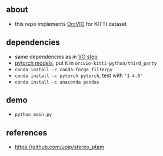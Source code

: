 ## about 

- this repo implements [OrcVIO](https://moshan.cf/orcvio_githubpage/) for KITTI dataset 

## dependencies 

- same dependencies as in [VO step](https://github.com/shanmo/kitti-vo-prediction)
- [pytorch models](https://github.com/moshanATucsd/orcvio_pytorch_models), put it in `orcvio-kitti-python/third_party`
- `conda install -c conda-forge filterpy`
- `conda install -c pytorch pytorch`, test with `'1.4.0'`
- `conda install -c anaconda pandas` 

## demo 

- `python main.py`

## references 

- https://github.com/uoip/stereo_ptam
